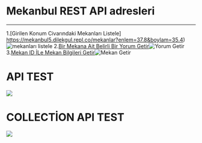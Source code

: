 # Mekanbul REST API adresleri
---
1.[Girilen Konum Civarındaki Mekanları Listele] https://mekanbul5.dilekgul.repl.co/mekanlar?enlem=37.8&boylam=35.4)![mekanları listele](https://user-images.githubusercontent.com/110824862/203410367-132e4d48-4dba-45cb-a536-6bc2cd432c4a.png)
2.[Bir Mekana Ait Belirli Bir Yorum Getir](https://mekanbul5.dilekgul.repl.co)![Yorum Getir](https://user-images.githubusercontent.com/110824862/203410376-972516a6-2bb6-44a2-bb6c-8335ddc24059.png)
3.[Mekan ID İLe Mekan Bilgileri Getir](https://mekanbul5.dilekgul.repl.co)![Mekan Getir](https://user-images.githubusercontent.com/110824862/203410353-6652c032-aad4-43e4-a78a-f8a0c7355f2f.png)
# API TEST
![](api_test2.png)
# COLLECTİON API TEST
![](collectionapi_test.png)